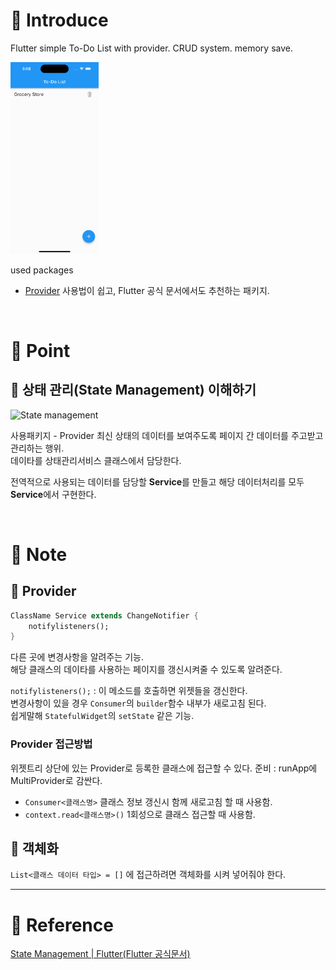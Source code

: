# 🎯 Introduce

Flutter simple To-Do List with provider. CRUD system. memory save.

<p float="left">
    <img src="https://github.com/keemeesuu/flutter-todolist-with-provider/blob/main/images/onboarding.gif"  width="28%" />
</p>

used packages
- [Provider](https://pub.dev/packages/provider/install)
    사용법이 쉽고, Flutter 공식 문서에서도 추천하는 패키지.

<br>

# 🎯 Point

## 📌 상태 관리(State Management) 이해하기


![State management](https://flutter-ko.dev/assets/development/data-and-backend/state-mgmt/state-management-explainer-5495afe6c3d6162f145107fe45794583bc4f2b55be377c76a92ab210be74c033.gif)

사용패키지 - Provider
최신 상태의 데이터를 보여주도록 페이지 간 데이터를 주고받고 관리하는 행위.  
데이타를 상태관리서비스 클래스에서 담당한다.  

전역적으로 사용되는 데이터를 담당할 **Service**를 만들고 해당 데이터처리를 모두 **Service**에서 구현한다.

<br>

# 🎯 Note

## 📌 Provider

```dart 
ClassName Service extends ChangeNotifier {
    notifylisteners();
}
```
다른 곳에 변경사항을 알려주는 기능.  
해당 클래스의 데이타를 사용하는 페이지를 갱신시켜줄 수 있도록 알려준다.

`notifylisteners();` : 이 메소드를 호출하면 위젯들을 갱신한다.  
변경사항이 있을 경우 `Consumer`의 `builder`함수 내부가 새로고침 된다.  
쉽게말해 `StatefulWidget`의 `setState` 같은 기능.  

### Provider 접근방법

위젯트리 상단에 있는 Provider로 등록한 클래스에 접근할 수 있다.
준비 : runApp에 MultiProvider로 감싼다.

- `Consumer<클래스명>`
    클래스 정보 갱신시 함께 새로고침 할 때 사용함.
- `context.read<클래스명>()`
    1회성으로 클래스 접근할 때 사용함.

## 📌 객체화

`List<클래스 데이터 타입> = []` 에 접근하려면 객체화를 시켜 넣어줘야 한다.

---

# 🎯 Reference

[State Management | Flutter(Flutter 공식문서)](https://docs.flutter.dev/development/data-and-backend/state-mgmt/intro)